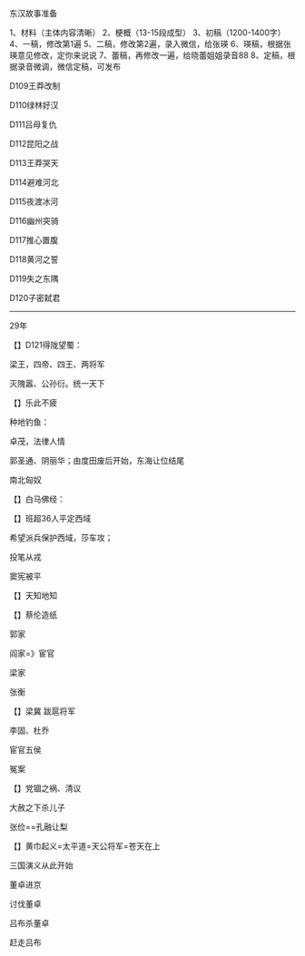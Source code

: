 东汉故事准备

1、材料（主体内容清晰）
2、梗概（13-15段成型）
3、初稿（1200-1400字）
4、一稿，修改第1遍
5、二稿，修改第2遍，录入微信，给张瑛
6、瑛稿，根据张瑛意见修改，定你来说说
7、蕾稿，再修改一遍，给晓蕾姐姐录音88
8、定稿，根据录音微调，微信定稿，可发布



D109王莽改制

D110绿林好汉

D111吕母复仇

D112昆阳之战

D113王莽哭天

D114避难河北

D115夜渡冰河

D116幽州突骑

D117推心置腹

D118黄河之誓

D119失之东隅

D120子密弑君

-----



29年

【】D121得陇望蜀：

梁王，四帝、四王、两将军

灭隗嚣、公孙衍。统一天下



【】乐此不疲

种地钓鱼：

卓茂，法律人情





郭圣通、阴丽华；由度田废后开始，东海让位结尾



南北匈奴



【】白马佛经：



【】班超36人平定西域

希望派兵保护西域，莎车攻；

投笔从戎

窦宪被平

【】天知地知



【】蔡伦造纸



郭家

阎家=》宦官

梁家

张衡

【】梁冀 跋扈将军

李固、杜乔

宦官五侯

冤案



【】党锢之祸、清议

大赦之下杀儿子

张俭==孔融让梨





【】黄巾起义=太平道=天公将军=苍天在上



三国演义从此开始

董卓进京

讨伐董卓

吕布杀董卓

赶走吕布